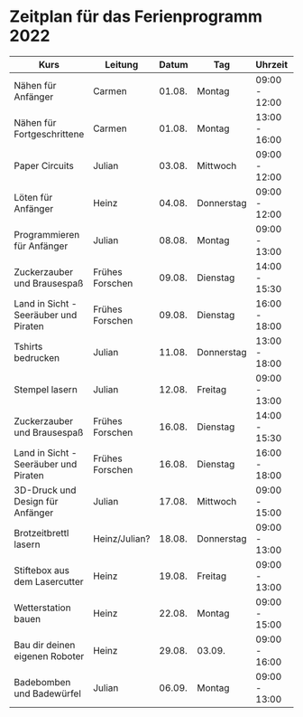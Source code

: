 # Zeitplan für das Ferienprogramm 2022

| Kurs                                  	| Leitung         	| Datum  	| Tag        	| Uhrzeit       	| Kosten  	| Link                                         	|
|---------------------------------------	|-----------------	|--------	|------------	|---------------	|---------	|----------------------------------------------	|
| Nähen für Anfänger                    	| Carmen          	| 01.08. 	| Montag     	| 09:00 - 12:00 	| 20 EUR  	| https://oberlab.de/programm/naehen-anfaenger 	|
| Nähen für Fortgeschrittene            	| Carmen          	| 01.08. 	| Montag     	| 13:00 - 16:00 	| 30 EUR  	|                                              	|
| Paper Circuits                        	| Julian          	| 03.08. 	| Mittwoch   	| 09:00 - 12:00 	| 20 EUR  	|                                              	|
| Löten für Anfänger                    	| Heinz           	| 04.08. 	| Donnerstag 	| 09:00 - 12:00 	| 22 EUR  	|                                              	|
| Programmieren für Anfänger            	| Julian          	| 08.08. 	| Montag     	| 09:00 - 13:00 	| 25 EUR  	|                                              	|
| Zuckerzauber und Brausespaß           	| Frühes Forschen 	| 09.08. 	| Dienstag   	| 14:00 - 15:30 	| 13 EUR  	|                                              	|
| Land in Sicht - Seeräuber und Piraten 	| Frühes Forschen 	| 09.08. 	| Dienstag   	| 16:00 - 18:00 	| 17 EUR  	|                                              	|
| Tshirts bedrucken                     	| Julian          	| 11.08. 	| Donnerstag 	| 13:00 - 18:00 	| 35 EUR  	|                                              	|
| Stempel lasern                        	| Julian          	| 12.08. 	| Freitag    	| 09:00 - 13:00 	| 35 EUR  	|                                              	|
| Zuckerzauber und Brausespaß           	| Frühes Forschen 	| 16.08. 	| Dienstag   	| 14:00 - 15:30 	| 13 EUR  	|                                              	|
| Land in Sicht - Seeräuber und Piraten 	| Frühes Forschen 	| 16.08. 	| Dienstag   	| 16:00 - 18:00 	| 17 EUR  	|                                              	|
| 3D-Druck und Design für Anfänger      	| Julian          	| 17.08. 	| Mittwoch   	| 09:00 - 15:00 	| 38 EUR  	|                                              	|
| Brotzeitbrettl lasern                 	| Heinz/Julian?   	| 18.08. 	| Donnerstag 	| 09:00 - 13:00 	| 30 EUR  	|                                              	|
| Stiftebox aus dem Lasercutter         	| Heinz           	| 19.08. 	| Freitag    	| 09:00 - 13:00 	| 30 EUR  	|                                              	|
| Wetterstation bauen                   	| Heinz           	| 22.08. 	| Montag     	| 09:00 - 15:00 	| 45 EUR  	|                                              	|
| Bau dir deinen eigenen Roboter        	| Heinz           	| 29.08. 	| 03.09.     	| 09:00 - 16:00 	| 249 EUR 	|                                              	|
| Badebomben und Badewürfel             	| Julian          	| 06.09. 	| Montag     	| 09:00 - 13:00 	| 35 EUR  	|                                              	|
